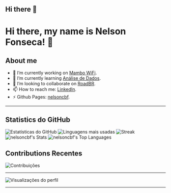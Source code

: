 ## Hi there 👋

<!--
**nelsoncbf/nelsoncbf** is a ✨ _special_ ✨ repository because its `README.md` (this file) appears on your GitHub profile.

Here are some ideas to get you started:

- 🔭 I’m currently working on ...
- 🌱 I’m currently learning ...
- 👯 I’m looking to collaborate on ...
- 🤔 I’m looking for help with ...
- 💬 Ask me about ...
- 📫 How to reach me: ...
- 😄 Pronouns: ...
- ⚡ Fun fact: ...
-->
# Hi there, my name is Nelson Fonseca! 👋

## About me
- 🔭 I’m currently working on [Mambo WiFi](https://www.mambowifi.com).
- 🌱 I’m currently learning [Análise de Dados](https://www.coursera.org/programs/data-analysis-miszq).
- 👯 I’m looking to collaborate on [RoadBR](https://roadbr.com).
- 📫 How to reach me: [LinkedIn](https://www.linkedin.com/in/nelson-fonseca-b068bab0/).
- ⚡ Github Pages: [nelsoncbf](https://nelsoncbf.github.io).

---
<!--
## Habilidades e Tecnologias
### Linguagens de Programação
<img src="https://img.shields.io/badge/JavaScript-F7DF1E?style=for-the-badge&logo=javascript&logoColor=black" />
<img src="https://img.shields.io/badge/Python-3776AB?style=for-the-badge&logo=python&logoColor=white" />
<img src="https://img.shields.io/badge/Java-ED8B00?style=for-the-badge&logo=openjdk&logoColor=white" />
<img src="https://img.shields.io/badge/C%2B%2B-00599C?style=for-the-badge&logo=c%2B%2B&logoColor=white" />

### Frameworks e Ferramentas
<img src="https://img.shields.io/badge/React-20232A?style=for-the-badge&logo=react&logoColor=61DAFB" />
<img src="https://img.shields.io/badge/Node.js-339933?style=for-the-badge&logo=node.js&logoColor=white" />
<img src="https://img.shields.io/badge/Docker-2496ED?style=for-the-badge&logo=docker&logoColor=white" />
<img src="https://img.shields.io/badge/Git-F05032?style=for-the-badge&logo=git&logoColor=white" />

### Bancos de Dados
<img src="https://img.shields.io/badge/MySQL-4479A1?style=for-the-badge&logo=mysql&logoColor=white" />
<img src="https://img.shields.io/badge/PostgreSQL-4169E1?style=for-the-badge&logo=postgresql&logoColor=white" />
<img src="https://img.shields.io/badge/MongoDB-47A248?style=for-the-badge&logo=mongodb&logoColor=white" />

---
-->
## Statistics do GitHub
![Estatísticas do GitHub](https://github-readme-stats.vercel.app/api?username=nelsoncbf&show_icons=true&theme=radical)
![Linguagens mais usadas](https://github-readme-stats.vercel.app/api/top-langs/?username=nelsoncbf&layout=compact&theme=radical)
![Streak](https://github-readme-streak-stats.herokuapp.com/?user=nelsoncbf&theme=radical)
![nelsoncbf's Stats](https://github-readme-stats.vercel.app/api?username=nelsoncbf&theme=tokyonight&show_icons=true&hide_border=true&count_private=true)
![nelsoncbf's Top Languages](https://github-readme-stats.vercel.app/api/top-langs/?username=nelsoncbf&theme=tokyonight&show_icons=true&hide_border=true&layout=compact)
## Contributions Recentes
![Contribuições](https://github-readme-activity-graph.vercel.app/graph?username=nelsoncbf&theme=github)

---

![Visualizações do perfil](https://komarev.com/ghpvc/?username=seu-usuario&color=blue)

---
